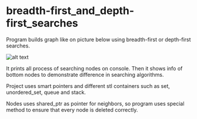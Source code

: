 # breadth-first_and_depth-first_searches

Program builds graph like on picture below using breadth-first or depth-first searches.

![alt text](https://dic.academic.ru/pictures/wiki/files/66/Breadth-first-tree.svg)

It prints all process of searching nodes on console. Then it shows info of bottom nodes to demonstrate difference in searching algorithms.

Project uses smart pointers and different stl containers such as set, unordered_set, queue and stack.

Nodes uses shared_ptr as pointer for neighbors, so program uses special method to ensure that every node is deleted correctly.